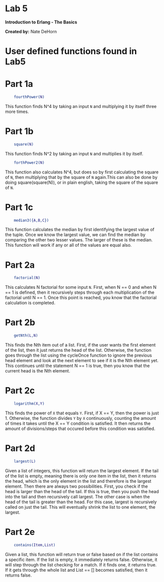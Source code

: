 # Lab 5
<b>Introduction to Erlang - The Basics</b>

<b>Created by:</b> Nate DeHorn

# User defined functions found in Lab5

Part 1a
=======
```Erlang
	fourthPower(N)
```
This function finds N^4 by taking an input `N` and multiplying it by itself three more times.

Part 1b
=======
```Erlang
	square(N)
```
This function finds N^2 by taking an input `N` and multiplies it by itself.

```Erlang
	forthPower2(N)
```
This function also calculates N^4, but does so by first calculating the square of `N`, then multiplying that by the square of `N` again.This can also be done by doing square(square(N)), or in plain english, taking the square of the square of `N`.

Part 1c
=======
```Erlang
	median3({A,B,C})
```
This function calculates the median by first identifying the largest value of the tuple. Once we know the largest value, we can find the median by comparing the other two lesser values. The larger of these is the median. This function will work if any or all of the values are equal also.

Part 2a
=======
```Erlang
	factorial(N)
```
This calculates N factorial for some input `N`. First, when N == 0 and when N == 1 is defined, then it recursively steps through each multiplication of the factorial until N == 1. Once this point is reached, you know that the factorial calculation is completed.

Part 2b
=======
```Erlang
	getNth(L,N)
```
This finds the Nth item out of a list. First, if the user wants the first element of the list, then it just returns the head of the list. Otherwise, the function goes through the list using the cycleOnce function to ignore the previous head element and look at the next element to see if it is the Nth element yet. This continues until the statement N == 1 is true, then you know that the current head is the Nth element.

Part 2c
=======
```Erlang
	logarithm(X,Y)
```
This finds the power of `X` that equals `Y`. First, if X == Y, then the power is just 1. Otherwise, the function divides `Y` by `X` continuously, counting the amount of times it takes until the X == Y condition is satisfied. It then returns the amount of divisions/steps that occured before this condition was satisfied.

Part 2d
=======
```Erlang
	largest(L)
```
Given a list of integers, this function will return the largest element. If the tail of the list is empty, meaning there is only one item in the list, then it returns the head, which is the only element in the list and therefore is the largest element. Then there are always two possibilities. First, you check if the head is larger than the head of the tail. If this is true, then you push the head into the tail and then recursively call largest. The other case is when the head of the tail is greater than the head. For this case, largest is recursively called on just the tail. This will eventually shrink the list to one element, the largest.

Part 2e
=======
```Erlang
	contains(Item,List)
```
Given a list, this function will return true or false based on if the list contains a specific item. If the list is empty, it immediately returns false. Otherwise, it will step through the list checking for a match. If it finds one, it returns true. If it gets through the whole list and List == [] becomes satisfied, then it returns false.